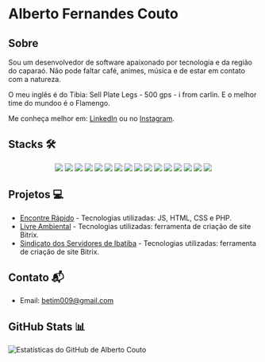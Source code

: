 # Alberto Fernandes Couto

##  Sobre
Sou um desenvolvedor de software apaixonado por tecnologia e da região do caparaó. 
Não pode faltar café, animes, música e de estar em contato com a natureza.

O meu inglês é do Tibia: Sell Plate Legs - 500 gps - i from carlin. E o melhor time do mundoo é o Flamengo. 


Me conheça melhor em: [LinkedIn](https://www.linkedin.com/in/albertocouto/) ou no [Instagram](https://www.instagram.com/albertofernandescouto/).

## Stacks 🛠️
<div align="center">
  <img src="https://img.shields.io/badge/-JavaScript-F7DF1E?style=flat-square&logo=javascript&logoColor=white">
  <img src="https://img.shields.io/badge/-ES6-F7DF1E?style=flat-square&logo=javascript&logoColor=white">
  <img src="https://img.shields.io/badge/-Bootstrap-563D7C?style=flat-square&logo=bootstrap&logoColor=white">
  <img src="https://img.shields.io/badge/-React.js-61DAFB?style=flat-square&logo=react&logoColor=white">
  <img src="https://img.shields.io/badge/-RTL-00BFFF?style=flat-square">
  <img src="https://img.shields.io/badge/-Jest-C21325?style=flat-square&logo=jest&logoColor=white">
  <img src="https://img.shields.io/badge/-MongoDB-47A248?style=flat-square&logo=mongodb&logoColor=white">
  <img src="https://img.shields.io/badge/-MySQL-4479A1?style=flat-square&logo=mysql&logoColor=white">
  <img src="https://img.shields.io/badge/-Express.js-787878?style=flat-square">
  <img src="https://img.shields.io/badge/-Sinon-8A8A8A?style=flat-square">
  <img src="https://img.shields.io/badge/-Chai-A30701?style=flat-square">
  <img src="https://img.shields.io/badge/-Node.js-43853D?style=flat-square&logo=node.js&logoColor=white">
  <img src="https://img.shields.io/badge/-Python-3776AB?style=flat-square&logo=python&logoColor=white">
  <img src="https://img.shields.io/badge/-Linux-FCC624?style=flat-square&logo=linux&logoColor=white">
  <img src="https://img.shields.io/badge/-Git-F05032?style=flat-square&logo=git&logoColor=white">
  <img src="https://img.shields.io/badge/-Bash-4EAA25?style=flat-square">
</div>

## Projetos 💻
- [Encontre Rápido](https://www.encontrerapido.com.br/) - Tecnologias utilizadas: JS, HTML, CSS e PHP.
- [Livre Ambiental](https://livreambiental.com.br/) - Tecnologias utilizadas: ferramenta de criação de site Bitrix.
- [Sindicato dos Servidores de Ibatiba](https://servidoresdeibatiba.com/) - Tecnologias utilizadas: ferramenta de criação de site Bitrix.

## Contato 📬
- Email: betim009@gmail.com

## GitHub Stats 📊
![Estatísticas do GitHub de Alberto Couto](https://github-readme-stats.vercel.app/api?username=betim009&show_icons=true&theme=dark)
